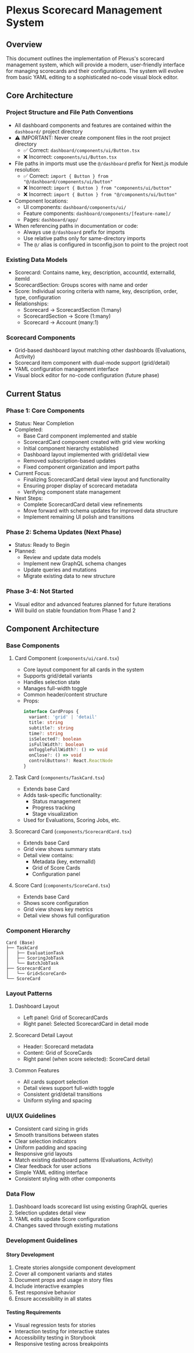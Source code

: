 # Plexus Scorecard Management System

## Overview

This document outlines the implementation of Plexus's scorecard management system, which will provide a modern, user-friendly interface for managing scorecards and their configurations. The system will evolve from basic YAML editing to a sophisticated no-code visual block editor.

## Core Architecture

### Project Structure and File Path Conventions
- All dashboard components and features are contained within the `dashboard/` project directory
- ⚠️ IMPORTANT: Never create component files in the root project directory
  - ✅ Correct: `dashboard/components/ui/Button.tsx`
  - ❌ Incorrect: `components/ui/Button.tsx`
- File paths in imports must use the `@/dashboard` prefix for Next.js module resolution:
  - ✅ Correct: `import { Button } from "@/dashboard/components/ui/button"`
  - ❌ Incorrect: `import { Button } from "components/ui/button"`
  - ❌ Incorrect: `import { Button } from "@/components/ui/button"`
- Component locations:
  - UI components: `dashboard/components/ui/`
  - Feature components: `dashboard/components/[feature-name]/`
  - Pages: `dashboard/app/`
- When referencing paths in documentation or code:
  - Always use `@/dashboard` prefix for imports
  - Use relative paths only for same-directory imports
  - The `@/` alias is configured in tsconfig.json to point to the project root

### Existing Data Models
- Scorecard: Contains name, key, description, accountId, externalId, itemId
- ScorecardSection: Groups scores with name and order
- Score: Individual scoring criteria with name, key, description, order, type, configuration
- Relationships:
  - Scorecard -> ScorecardSection (1:many)
  - ScorecardSection -> Score (1:many)
  - Scorecard -> Account (many:1)

### Scorecard Components
- Grid-based dashboard layout matching other dashboards (Evaluations, Activity)
- Scorecard item component with dual-mode support (grid/detail)
- YAML configuration management interface
- Visual block editor for no-code configuration (future phase)

## Current Status

### Phase 1: Core Components
- Status: Near Completion
- Completed:
  - Base Card component implemented and stable
  - ScorecardCard component created with grid view working
  - Initial component hierarchy established
  - Dashboard layout implemented with grid/detail view
  - Removed subscription-based updates
  - Fixed component organization and import paths
- Current Focus:
  - Finalizing ScorecardCard detail view layout and functionality
  - Ensuring proper display of scorecard metadata
  - Verifying component state management
- Next Steps:
  - Complete ScorecardCard detail view refinements
  - Move forward with schema updates for improved data structure
  - Implement remaining UI polish and transitions

### Phase 2: Schema Updates (Next Phase)
- Status: Ready to Begin
- Planned:
  - Review and update data models
  - Implement new GraphQL schema changes
  - Update queries and mutations
  - Migrate existing data to new structure

### Phase 3-4: Not Started
- Visual editor and advanced features planned for future iterations
- Will build on stable foundation from Phase 1 and 2

## Component Architecture

### Base Components
1. Card Component (`components/ui/card.tsx`)
   - Core layout component for all cards in the system
   - Supports grid/detail variants
   - Handles selection state
   - Manages full-width toggle
   - Common header/content structure
   - Props:
     ```typescript
     interface CardProps {
       variant: 'grid' | 'detail'
       title: string
       subtitle?: string
       time?: string
       isSelected?: boolean
       isFullWidth?: boolean
       onToggleFullWidth?: () => void
       onClose?: () => void
       controlButtons?: React.ReactNode
     }
     ```

2. Task Card (`components/TaskCard.tsx`)
   - Extends base Card
   - Adds task-specific functionality:
     - Status management
     - Progress tracking
     - Stage visualization
   - Used for Evaluations, Scoring Jobs, etc.

3. Scorecard Card (`components/ScorecardCard.tsx`)
   - Extends base Card
   - Grid view shows summary stats
   - Detail view contains:
     - Metadata (key, externalId)
     - Grid of Score Cards
     - Configuration panel

4. Score Card (`components/ScoreCard.tsx`)
   - Extends base Card
   - Shows score configuration
   - Grid view shows key metrics
   - Detail view shows full configuration

### Component Hierarchy
```
Card (Base)
├── TaskCard
│   ├── EvaluationTask
│   ├── ScoringJobTask
│   └── BatchJobTask
├── ScorecardCard
│   └── Grid<ScoreCard>
└── ScoreCard
```

### Layout Patterns
1. Dashboard Layout
   - Left panel: Grid of ScorecardCards
   - Right panel: Selected ScorecardCard in detail mode

2. Scorecard Detail Layout
   - Header: Scorecard metadata
   - Content: Grid of ScoreCards
   - Right panel (when score selected): ScoreCard detail

3. Common Features
   - All cards support selection
   - Detail views support full-width toggle
   - Consistent grid/detail transitions
   - Uniform styling and spacing

### UI/UX Guidelines
- Consistent card sizing in grids
- Smooth transitions between states
- Clear selection indicators
- Uniform padding and spacing
- Responsive grid layouts
- Match existing dashboard patterns (Evaluations, Activity)
- Clear feedback for user actions
- Simple YAML editing interface
- Consistent styling with other components

### Data Flow
1. Dashboard loads scorecard list using existing GraphQL queries
2. Selection updates detail view
3. YAML edits update Score configuration
4. Changes saved through existing mutations

### Development Guidelines

#### Story Development
1. Create stories alongside component development
2. Cover all component variants and states
3. Document props and usage in story files
4. Include interactive examples
5. Test responsive behavior
6. Ensure accessibility in all states

#### Testing Requirements
- Visual regression tests for stories
- Interaction testing for interactive states
- Accessibility testing in Storybook
- Responsive testing across breakpoints